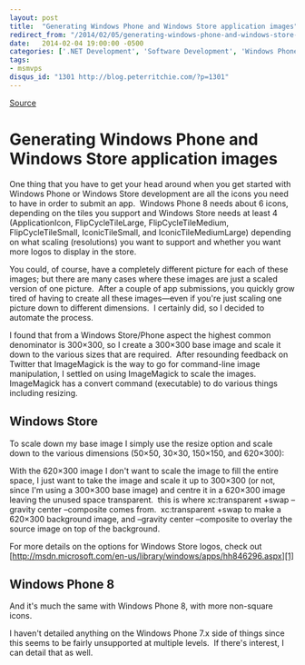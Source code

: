 ```yaml
---
layout: post
title:  "Generating Windows Phone and Windows Store application images"
redirect_from: "/2014/02/05/generating-windows-phone-and-windows-store-application-images/"
date:   2014-02-04 19:00:00 -0500
categories: ['.NET Development', 'Software Development', 'Windows Phone 8.0', 'Windows Store']
tags:
- msmvps
disqus_id: "1301 http://blog.peterritchie.com/?p=1301"
---
```

[Source](http://pr-blog.azurewebsites.net/2014/02/05/generating-windows-phone-and-windows-store-application-images/ "Permalink to Generating Windows Phone and Windows Store application images")

# Generating Windows Phone and Windows Store application images

One thing that you have to get your head around when you get started with Windows Phone or Windows Store development are all the icons you need to have in order to submit an app.  Windows Phone 8 needs about 6 icons, depending on the tiles you support and Windows Store needs at least 4 (ApplicationIcon, FlipCycleTileLarge, FlipCycleTileMedium, FlipCycleTileSmall, IconicTileSmall, and IconicTileMediumLarge) depending on what scaling (resolutions) you want to support and whether you want more logos to display in the store.

You could, of course, have a completely different picture for each of these images; but there are many cases where these images are just a scaled version of one picture.  After a couple of app submissions, you quickly grow tired of having to create all these images—even if you're just scaling one picture down to different dimensions.  I certainly did, so I decided to automate the process.

I found that from a Windows Store/Phone aspect the highest common denominator is 300×300, so I create a 300×300 base image and scale it down to the various sizes that are required.  After resounding feedback on Twitter that ImageMagick is the way to go for command-line image manipulation, I settled on using ImageMagick to scale the images.  ImageMagick has a convert command (executable) to do various things including resizing.  

## Windows Store

To scale down my base image I simply use the resize option and scale down to the various dimensions (50×50, 30×30, 150×150, and 620×300):

With the 620×300 image I don't want to scale the image to fill the entire space, I just want to take the image and scale it up to 300×300 (or not, since I'm using a 300×300 base image) and centre it in a 620×300 image leaving the unused space transparent.  this is where xc:transparent +swap –gravity center –composite comes from.  xc:transparent +swap to make a 620×300 background image, and –gravity center –composite to overlay the source image on top of the background.

For more details on the options for Windows Store logos, check out [http://msdn.microsoft.com/en-us/library/windows/apps/hh846296.aspx][1]

## Windows Phone 8

And it's much the same with Windows Phone 8, with more non-square icons.

I haven't detailed anything on the Windows Phone 7.x side of things since this seems to be fairly unsupported at multiple levels.  If there's interest, I can detail that as well.

[1]: http://bitly.com/1bltGeu "http://msdn.microsoft.com/en-us/library/windows/apps/hh846296.aspx"

